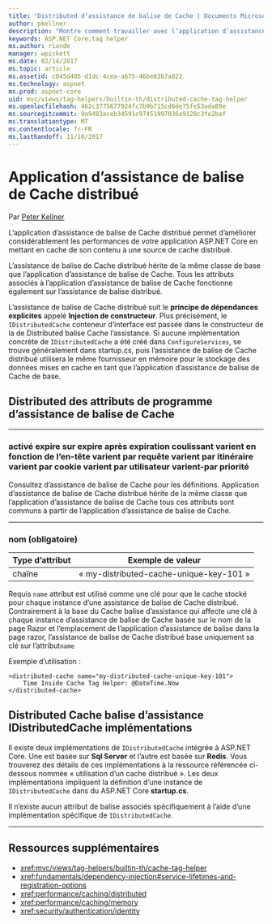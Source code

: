 ```yaml
---
title: "Distributed d’assistance de balise de Cache | Documents Microsoft"
author: pkellner
description: "Montre comment travailler avec l’application d’assistance de balise de Cache"
keywords: ASP.NET Core,tag helper
ms.author: riande
manager: wpickett
ms.date: 02/14/2017
ms.topic: article
ms.assetid: c045d485-d1dc-4cea-a675-46be83b7a022
ms.technology: aspnet
ms.prod: aspnet-core
uid: mvc/views/tag-helpers/builtin-th/distributed-cache-tag-helper
ms.openlocfilehash: 462c3775677924fc7b9b715cd6de75fe53ada89e
ms.sourcegitcommit: 9a9483aceb34591c97451997036a9120c3fe2baf
ms.translationtype: MT
ms.contentlocale: fr-FR
ms.lasthandoff: 11/10/2017
---
```

# <a name="distributed-cache-tag-helper"></a>Application d’assistance de balise de Cache distribué

Par [Peter Kellner](http://peterkellner.net) 


L’application d’assistance de balise de Cache distribué permet d’améliorer considérablement les performances de votre application ASP.NET Core en mettant en cache de son contenu à une source de cache distribué.

L’assistance de balise de Cache distribué hérite de la même classe de base que l’application d’assistance de balise de Cache.  Tous les attributs associés à l’application d’assistance de balise de Cache fonctionne également sur l’assistance de balise distribué.


L’assistance de balise de Cache distribué suit le **principe de dépendances explicites** appelé **Injection de constructeur**.  Plus précisément, le `IDistributedCache` conteneur d’interface est passée dans le constructeur de la de Distributed balise Cache l’assistance.  Si aucune implémentation concrète de `IDistributedCache` a été créé dans `ConfigureServices`, se trouve généralement dans startup.cs, puis l’assistance de balise de Cache distribué utilisera le même fournisseur en mémoire pour le stockage des données mises en cache en tant que l’application d’assistance de balise de Cache de base.

## <a name="distributed-cache-tag-helper-attributes"></a>Distributed des attributs de programme d’assistance de balise de Cache

- - -

### <a name="enabled-expires-on-expires-after-expires-sliding-vary-by-header-vary-by-query-vary-by-route-vary-by-cookie-vary-by-user-vary-by-priority"></a>activé expire sur expire après expiration coulissant varient en fonction de l’en-tête varient par requête varient par itinéraire varient par cookie varient par utilisateur varient-par priorité

Consultez d’assistance de balise de Cache pour les définitions. Application d’assistance de balise de Cache distribué hérite de la même classe que l’application d’assistance de balise de Cache tous ces attributs sont communs à partir de l’application d’assistance de balise de Cache.

- - -

### <a name="name-required"></a>nom (obligatoire)

| Type d’attribut    | Exemple de valeur     |
|----------------   |----------------   |
| chaîne    | « my-distributed-cache-unique-key-101 »     |

Requis `name` attribut est utilisé comme une clé pour que le cache stocké pour chaque instance d’une assistance de balise de Cache distribué.  Contrairement à la base du Cache balise d’assistance qui affecte une clé à chaque instance d’assistance de balise de Cache basée sur le nom de la page Razor et l’emplacement de l’application d’assistance de balise dans la page razor, l’assistance de balise de Cache distribué base uniquement sa clé sur l’attribut`name`

Exemple d’utilisation :

```cshtml
<distributed-cache name="my-distributed-cache-unique-key-101">
    Time Inside Cache Tag Helper: @DateTime.Now
</distributed-cache>
```

## <a name="distributed-cache-tag-helper-idistributedcache-implementations"></a>Distributed Cache balise d’assistance IDistributedCache implémentations

Il existe deux implémentations de `IDistributedCache` intégrée à ASP.NET Core.  Une est basée sur **Sql Server** et l’autre est basée sur **Redis**. Vous trouverez des détails de ces implémentations à la ressource référencée ci-dessous nommée « utilisation d’un cache distribué ». Les deux implémentations impliquent la définition d’une instance de `IDistributedCache` dans du ASP.NET Core **startup.cs**.

Il n’existe aucun attribut de balise associés spécifiquement à l’aide d’une implémentation spécifique de `IDistributedCache`.



- - -



## <a name="additional-resources"></a>Ressources supplémentaires

* <xref:mvc/views/tag-helpers/builtin-th/cache-tag-helper>
* <xref:fundamentals/dependency-injection#service-lifetimes-and-registration-options>
* <xref:performance/caching/distributed>
* <xref:performance/caching/memory>
* <xref:security/authentication/identity>
